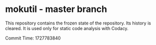 # mokutil - master branch

This repository contains the frozen state of the repository.
Its history is cleared. It is used only for static code
analysis with Codacy.

Commit Time: 1727783840